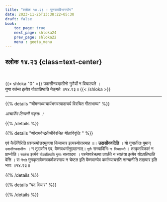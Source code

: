 ```yaml
---
title: "श्लोक १४.२३ - गुणत्रयविभागयोग"
date: 2023-11-25T13:38:22+05:30
draft: false
book:
    toc_page: true
    next_page: shloka24
    prev_page: shloka22
    menu : geeta_menu
---
```




## श्लोक १४.२३ {class=text-center}

<br/>

{{< shloka  "0"  >}}
उदासीनवदासीनो गुणैर्यो न विचाल्यते ।   
गुणा वर्तन्त इत्येव योऽवतिष्ठति नेङ्गते ॥१४.२३॥
{{< /shloka >}}

---


{{% details "श्रीमन्मध्वाचार्यभगवत्पादाचर्य विरचित  गीताभाष्य" %}}

*आचार्येण टिप्पणी नकृतः ।*

{{% /details %}}



{{% details "श्रीराघवेन्द्रतीर्थविरचित गीताविवृतिः " %}}

एवं कैर्लिंगैरिति प्रश्नस्योत्तरमुक्त्वा किमाचार इत्यस्योत्तरमाह
॥। **उदासीनवदिति** । यो गुणातीतः पुमान् `उदासीनवदासीनः` । 
न तूदासौन एव, वैष्णवधर्मानुछठानात्‌। `गुणैः` सत्त्वादिभिः 
`न विचाल्यते` । तत्कृतविकारं न प्राप्नोति।
`स्वतंत्रा` इत्येवं `योऽवतिष्ठति` 
`गुणाः` सत्त्वादयः । परमेश्वरेच्छया प्रवर्तंते न 
स्वतंत्रा इत्येव योऽवतिष्ठति 
वेत्ति । स `नेंगते` गुणकृतावैष्णवकर्मकरणाय न चेष्टत इति 
वैष्णवान्येव कर्माण्याचरति नान्यानीति तदाचार इति भावः ॥१४.२३॥


{{% /details %}}



{{% details "पद विचार" %}}


{{% /details %}}
